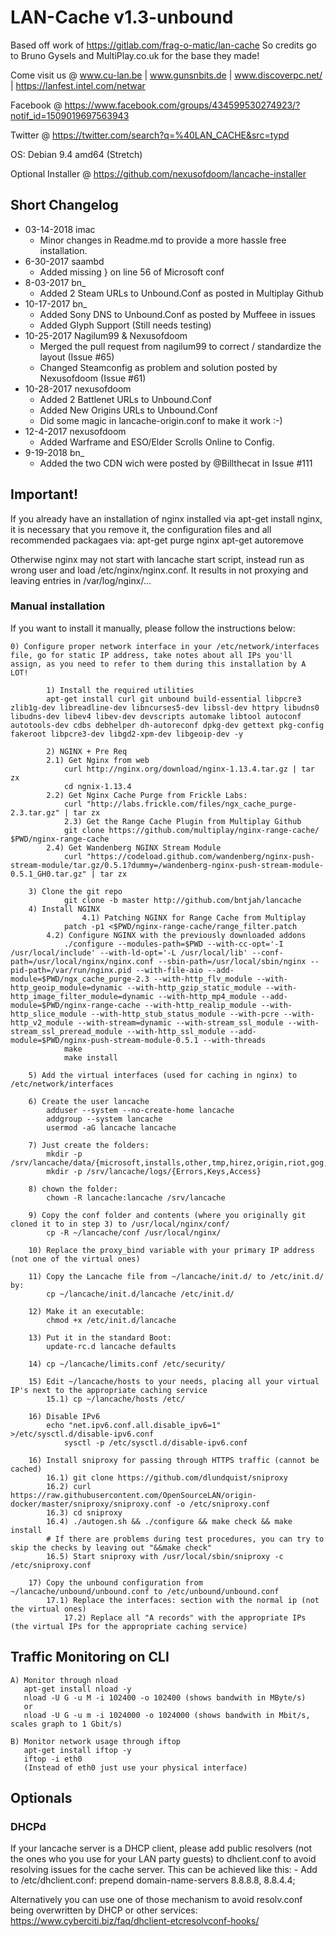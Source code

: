LAN-Cache v1.3-unbound
==============

Based off work of https://gitlab.com/frag-o-matic/lan-cache
So credits go to Bruno Gysels and MultiPlay.co.uk for the base they made!

Come visit us @ www.cu-lan.be | www.gunsnbits.de | www.discoverpc.net/ | https://lanfest.intel.com/netwar

Facebook @ https://www.facebook.com/groups/434599530274923/?notif_id=1509019697563943

Twitter @ https://twitter.com/search?q=%40LAN_CACHE&src=typd

OS: Debian 9.4 amd64 (Stretch)

Optional Installer @ https://github.com/nexusofdoom/lancache-installer

## Short Changelog
* 03-14-2018 imac
	* Minor changes in Readme.md to provide a more hassle free installation.
* 6-30-2017 saambd
    * Added missing } on line 56 of Microsoft conf    
* 8-03-2017 bn_
    * Added 2 Steam URLs to Unbound.Conf as posted in Multiplay Github
* 10-17-2017 bn_    
    * Added Sony DNS to Unbound.Conf as posted by Muffeee in issues
    * Added Glyph Support (Still needs testing)
* 10-25-2017 Nagilum99 & Nexusofdoom
    * Merged the pull request from nagilum99 to correct / standardize the layout (Issue #65)
    * Changed Steamconfig as problem and solution posted by Nexusofdoom (Issue #61)
* 10-28-2017 nexusofdoom
    * Added 2 Battlenet URLs to Unbound.Conf
    * Added New Origins URLs to Unbound.Conf
    * Did some magic in lancache-origin.conf to make it work :-)
* 12-4-2017 nexusofdoom
    * Added Warframe and ESO/Elder Scrolls Online to Config.
* 9-19-2018 bn_
    * Added the two CDN wich were posted by @Billthecat in Issue #111

## Important!
If you already have an installation of nginx installed via apt-get install nginx, it is necessary that you remove it, the configuration files and all recommended packagaes via:
apt-get purge nginx
apt-get autoremove

Otherwise nginx may not start with lancache start script, instead run as wrong user and load /etc/nginx/nginx.conf.
It results in not proxying and leaving entries in /var/log/nginx/...

### Manual installation

If you want to install it manually, please follow the instructions below:

	0) Configure proper network interface in your /etc/network/interfaces file, go for static IP address, take notes about all IPs you'll assign, as you need to refer to them during this installation by A LOT!

	    	1) Install the required utilities
		   	apt-get install curl git unbound build-essential libpcre3 zlib1g-dev libreadline-dev libncurses5-dev libssl-dev httpry libudns0 libudns-dev libev4 libev-dev devscripts automake libtool autoconf autotools-dev cdbs debhelper dh-autoreconf dpkg-dev gettext pkg-config fakeroot libpcre3-dev libgd2-xpm-dev libgeoip-dev -y

	    	2) NGINX + Pre Req
			2.1) Get Nginx from web
				curl http://nginx.org/download/nginx-1.13.4.tar.gz | tar zx
		   		cd ngnix-1.13.4
			2.2) Get Nginx Cache Purge from Frickle Labs:
				curl "http://labs.frickle.com/files/ngx_cache_purge-2.3.tar.gz" | tar zx	
	    		2.3) Get the Range Cache Plugin from Multiplay Github
				git clone https://github.com/multiplay/nginx-range-cache/ $PWD/nginx-range-cache
			2.4) Get Wandenberg NGINX Stream Module
				curl "https://codeload.github.com/wandenberg/nginx-push-stream-module/tar.gz/0.5.1?dummy=/wandenberg-nginx-push-stream-module-0.5.1_GH0.tar.gz" | tar zx
	
		3) Clone the git repo
			   	git clone -b master http://github.com/bntjah/lancache
		4) Install NGINX 
               		4.1) Patching NGINX for Range Cache from Multiplay
				patch -p1 <$PWD/nginx-range-cache/range_filter.patch
			4.2) Configure NGINX with the previously downloaded addons
	   			./configure --modules-path=$PWD --with-cc-opt='-I /usr/local/include' --with-ld-opt='-L /usr/local/lib' --conf-path=/usr/local/nginx/nginx.conf --sbin-path=/usr/local/sbin/nginx --pid-path=/var/run/nginx.pid --with-file-aio --add-module=$PWD/ngx_cache_purge-2.3 --with-http_flv_module --with-http_geoip_module=dynamic --with-http_gzip_static_module --with-http_image_filter_module=dynamic --with-http_mp4_module --add-module=$PWD/nginx-range-cache --with-http_realip_module --with-http_slice_module --with-http_stub_status_module --with-pcre --with-http_v2_module --with-stream=dynamic --with-stream_ssl_module --with-stream_ssl_preread_module --with-http_ssl_module --add-module=$PWD/nginx-push-stream-module-0.5.1 --with-threads
	   			make
	   			make install

		5) Add the virtual interfaces (used for caching in nginx) to /etc/network/interfaces		
	
		6) Create the user lancache
			adduser --system --no-create-home lancache
			addgroup --system lancache
			usermod -aG lancache lancache
	
		7) Just create the folders:
			mkdir -p /srv/lancache/data/{microsoft,installs,other,tmp,hirez,origin,riot,gog,sony,steam,wargaming,arenanetworks,uplay,glyph,zenimax,digitalextremes,pearlabyss}
			mkdir -p /srv/lancache/logs/{Errors,Keys,Access}

		8) chown the folder:
			chown -R lancache:lancache /srv/lancache

		9) Copy the conf folder and contents (where you originally git cloned it to in step 3) to /usr/local/nginx/conf/
			cp -R ~/lancache/conf /usr/local/nginx/
    		
		10) Replace the proxy_bind variable with your primary IP address (not one of the virtual ones)

		11) Copy the Lancache file from ~/lancache/init.d/ to /etc/init.d/ by:
			cp ~/lancache/init.d/lancache /etc/init.d/

		12) Make it an executable:
			chmod +x /etc/init.d/lancache

		13) Put it in the standard Boot:
			update-rc.d lancache defaults

		14) cp ~/lancache/limits.conf /etc/security/

   		15) Edit ~/lancache/hosts to your needs, placing all your virtual IP's next to the appropriate caching service
			15.1) cp ~/lancache/hosts /etc/
			
		16) Disable IPv6
			echo "net.ipv6.conf.all.disable_ipv6=1" >/etc/sysctl.d/disable-ipv6.conf
        		sysctl -p /etc/sysctl.d/disable-ipv6.conf

		16) Install sniproxy for passing through HTTPS traffic (cannot be cached)
			16.1) git clone https://github.com/dlundquist/sniproxy
			16.2) curl https://raw.githubusercontent.com/OpenSourceLAN/origin-docker/master/sniproxy/sniproxy.conf -o /etc/sniproxy.conf
			16.3) cd sniproxy
			16.4) ./autogen.sh && ./configure && make check && make install
			# If there are problems during test procedures, you can try to skip the checks by leaving out "&&make check" 
			16.5) Start sniproxy with /usr/local/sbin/sniproxy -c /etc/sniproxy.conf

		17) Copy the unbound configuration from ~/lancache/unbound/unbound.conf to /etc/unbound/unbound.conf
			17.1) Replace the interfaces: section with the normal ip (not the virtual ones)
    			17.2) Replace all "A records" with the appropriate IPs (the virtual IPs for the appropriate caching service)

## Traffic Monitoring on CLI

	A) Monitor through nload
	   apt-get install nload -y
	   nload -U G -u M -i 102400 -o 102400 (shows bandwith in MByte/s)
	   or
	   nload -U G -u m -i 1024000 -o 1024000 (shows bandwith in Mbit/s, scales graph to 1 Gbit/s)
	   
	B) Monitor network usage through iftop
	   apt-get install iftop -y
	   iftop -i eth0
	   (Instead of eth0 just use your physical interface)

## Optionals
### DHCPd

If your lancache server is a DHCP client, please add public resolvers (not the ones who you use for your LAN party guests) to dhclient.conf
to avoid resolving issues for the cache server. This can be achieved like this:
	- Add to /etc/dhclient.conf: prepend domain-name-servers 8.8.8.8, 8.8.4.4;

Alternatively you can use one of those mechanism to avoid resolv.conf being overwritten by DHCP or other services:
https://www.cyberciti.biz/faq/dhclient-etcresolvconf-hooks/

